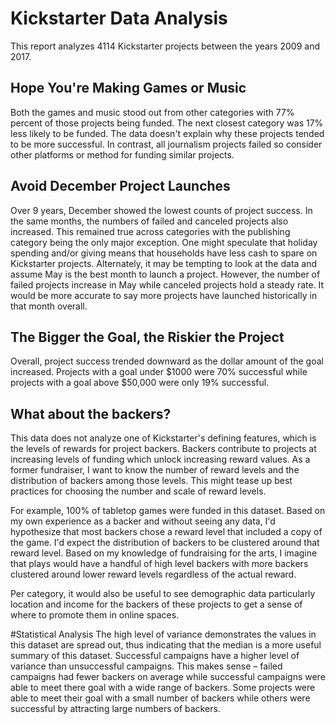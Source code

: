# Kickstarter Data Analysis

This report analyzes 4114 Kickstarter projects between the years 2009 and 2017. 

## Hope You're Making Games or Music
Both the games and music stood out from other categories with 77% percent of those projects being funded. The next closest category was 17% less likely to be funded. The data doesn't explain why these projects tended to be more successful. In contrast, all journalism projects failed so consider other platforms or method for funding similar projects.

## Avoid December Project Launches
Over 9 years, December showed the lowest counts of project success. In the same months, the numbers of failed and canceled projects also increased. This remained true across categories with the publishing category being the only major exception. One might speculate that holiday spending and/or giving means that households have less cash to spare on Kickstarter projects. Alternately, it may be tempting to look at the data and assume May is the best month to launch a project. However, the number of failed projects increase in May while canceled projects hold a steady rate. It would be more accurate to say more projects have launched historically in that month overall. 

## The Bigger the Goal, the Riskier the Project
Overall, project success trended downward as the dollar amount of the goal increased. Projects with a goal under $1000 were 70% successful while projects with a goal above $50,000 were only 19% successful. 

## What about the backers?
This data does not analyze one of Kickstarter's defining features, which is the levels of rewards for project backers. Backers contribute to projects at increasing levels of funding which unlock increasing reward values. As a former fundraiser, I want to know the number of reward levels and the distribution of backers among those levels. This might tease up best practices for choosing the number and scale of reward levels. 

For example, 100% of tabletop games were funded in this dataset. Based on my own experience as a backer and without seeing any data, I'd hypothesize that most backers chose a reward level that included a copy of the game. I'd expect the distribution of backers to be clustered around that reward level. Based on my knowledge of fundraising for the arts, I imagine that plays would have a handful of high level backers with more backers clustered around lower reward levels regardless of the actual reward.

Per category, it would also be useful to see demographic data particularly location and income for the backers of these projects to get a sense of where to promote them in online spaces. 

#Statistical Analysis
The high level of variance demonstrates the values in this dataset are spread out, thus indicating that the median is a more useful summary of this dataset. Successful campaigns have a higher level of variance than unsuccessful campaigns. This makes sense – failed campaigns had fewer backers on average while successful campaigns were able to meet there goal with a wide range of backers. Some projects were able to meet their goal with a small number of backers while others were successful by attracting large numbers of backers. 
